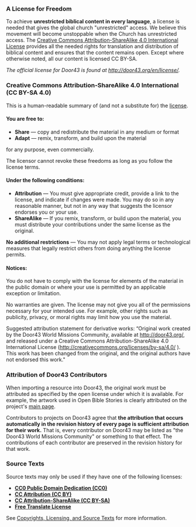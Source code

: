 
### A License for Freedom

To achieve **unrestricted biblical content in every language**, a license is needed that gives the global church "unrestricted" access. We believe this movement will become unstoppable when the Church has unrestricted access. The [Creative
 Commons Attribution-ShareAlike 4.0 International License](http://creativecommons.org/licenses/by-sa/4.0/) provides all the needed rights for translation and distribution of biblical content and ensures that the content remains open. Except where otherwise noted, all our content is licensed CC BY-SA.

*The official license for Door43 is found at http://door43.org/en/license/.*

### Creative Commons Attribution-ShareAlike 4.0 International (CC BY-SA 4.0)

This is a human-readable summary of (and not a substitute for) the [license](http://creativecommons.org/licenses/by-sa/4.0/).

#### You are free to:

  * **Share** — copy and redistribute the material in any medium or format
  * **Adapt** — remix, transform, and build upon the material 

for any purpose, even commercially.

The licensor cannot revoke these freedoms as long as you follow the license terms.

#### Under the following conditions:

  * **Attribution** — You must give appropriate credit, provide a link to the license, and indicate if changes were made. You may do so in any reasonable manner, but not in any way that suggests the licensor endorses you or your use.
  * **ShareAlike** — If you remix, transform, or build upon the material, you must distribute your contributions under the same license as the original.

**No additional restrictions** — You may not apply legal terms or technological measures that legally restrict others from doing anything the license permits.

#### Notices:

You do not have to comply with the license for elements of the material in the public domain or where your use is permitted by an applicable exception or limitation.

No warranties are given. The license may not give you all of the permissions necessary for your intended use. For example, other rights such as publicity, privacy, or moral rights may limit how you use the material.

Suggested attribution statement for derivative works: “Original work created by the Door43 World Missions Community, available at http://door43.org/, and released under a Creative Commons Attribution-ShareAlike 4.0 International License  (http://creativecommons.org/licenses/by-sa/4.0/ ). This work has been changed from the original, and the original authors have not endorsed this work."

### Attribution of Door43 Contributors 

When importing a resource into Door43, the original work must be attributed as specified by the open license under which it is available. For example, the artwork used in Open Bible Stories is clearly attributed on the project's [main page](http://openbiblestories.com).

Contributors to projects on Door43 agree that **the attribution that occurs automatically in the revision history of every page is sufficient attribution for their work.**  That is, every contributor on Door43 may be listed as "the Door43 World Missions Community" or something to that effect. The contributions of each contributor are preserved in the revision history for that work.

### Source Texts

Source texts may only be used if they have one of the following licenses:

  * **[CC0 Public Domain Dedication (CC0)]( http://creativecommons.org/publicdomain/zero/1.0/)**
  * **[CC Attribution (CC BY)](http://creativecommons.org/licenses/by/3.0/)**
  * **[CC Attribution-ShareAlike (CC BY-SA)](http://creativecommons.org/licenses/by-sa/4.0/)**
  * **[Free Translate License](http://ufw.io/freetranslate/)**

See [Copyrights, Licensing, and Source Texts](../../translate/translate-source-licensing/01.md) for more information.